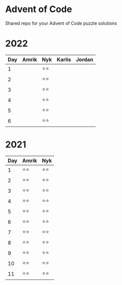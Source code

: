 # Advent of Code

Shared repo for your Advent of Code puzzle solutions

# 2022

| Day | Amrik | Nyk  | Karlis  | Jordan  |
| --- | ----- | ---- | ------- | ------- |
|  1  |       |  ⭐⭐  |         |         |
|  2  |       |  ⭐⭐  |         |         |
|  3  |       |  ⭐⭐  |         |         |
|  4  |       |  ⭐⭐  |         |         |
|  5  |       |  ⭐⭐  |         |         |
|  6  |       |  ⭐⭐  |         |         |

# 2021

| Day | Amrik | Nyk  |
| --- | ----- | ---- |
| 1   | ⭐⭐  | ⭐⭐ |
| 2   | ⭐⭐  | ⭐⭐ |
| 3   | ⭐⭐  | ⭐⭐ |
| 4   | ⭐⭐  | ⭐⭐ |
| 5   | ⭐⭐  | ⭐⭐ |
| 6   | ⭐⭐  | ⭐⭐ |
| 7   | ⭐⭐  | ⭐⭐ |
| 8   | ⭐⭐  | ⭐⭐ |
| 9   | ⭐⭐  | ⭐⭐ |
| 10  | ⭐⭐  | ⭐⭐ |
| 11  | ⭐⭐  | ⭐⭐ |
